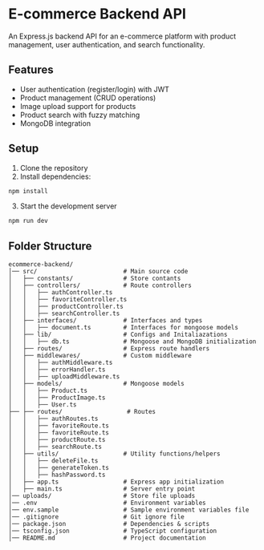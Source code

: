 # E-commerce Backend API

An Express.js backend API for an e-commerce platform with product management, user authentication, and search functionality.

## Features

- User authentication (register/login) with JWT
- Product management (CRUD operations)
- Image upload support for products
- Product search with fuzzy matching
- MongoDB integration

## Setup

1. Clone the repository
2. Install dependencies:

```sh
npm install
```

3. Start the development server

```sh
npm run dev
```

## Folder Structure

```
ecommerce-backend/
│── src/                        # Main source code
│   ├── constants/              # Store contants
│   ├── controllers/            # Route controllers
│   │   ├── authController.ts
│   │   ├── favoriteController.ts
│   │   ├── productController.ts
│   │   ├── searchController.ts
│   ├── interfaces/             # Interfaces and types
│   │   ├── document.ts         # Interfaces for mongoose models
│   ├── lib/                    # Configs and Initaliazations
│   │   ├── db.ts               # Mongoose and MongoDB initialization
│   ├── routes/                 # Express route handlers
│   ├── middlewares/            # Custom middleware
│   │   ├── authMiddleware.ts
│   │   ├── errorHandler.ts
│   │   ├── uploadMiddleware.ts
│   ├── models/                 # Mongoose models
│   │   ├── Product.ts
│   │   ├── ProductImage.ts
│   │   ├── User.ts
├── ├── routes/                  # Routes
│   │   ├── authRoutes.ts
│   │   ├── favoriteRoute.ts
│   │   ├── favoriteRoute.ts
│   │   ├── productRoute.ts
│   │   ├── searchRoute.ts
│   ├── utils/                  # Utility functions/helpers
│   │   ├── deleteFile.ts
│   │   ├── generateToken.ts
│   │   ├── hashPassword.ts
│   ├── app.ts                  # Express app initialization
│   ├── main.ts                 # Server entry point
│── uploads/                    # Store file uploads
│── .env                        # Environment variables
│── env.sample                  # Sample environment variables file
│── .gitignore                  # Git ignore file
│── package.json                # Dependencies & scripts
│── tsconfig.json               # TypeScript configuration
│── README.md                   # Project documentation
```


